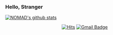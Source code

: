### Hello, Stranger

[![NOMAD's github stats](https://github-readme-stats.vercel.app/api?username=restinbeat)](https://github.com/restinbeat/restinbeat)

<div align=center>

[![Hits](https://hits.seeyoufarm.com/api/count/incr/badge.svg?url=https%3A%2F%2Fgithub.com%2Frestinbeat&count_bg=%2379C83D&title_bg=%23555555&icon=apple.svg&icon_color=%23E7E7E7&title=hits&edge_flat=false)](https://hits.seeyoufarm.com)
[![Gmail Badge](https://img.shields.io/badge/Gmail-d14836?style=flat-square&logo=Gmail&logoColor=white&link=mailto:mindb0xxxx@gmail.com)](mailto:mindb0xxxx@gmail.com)
</div>
<!---
restinbeat/restinbeat is a ✨ special ✨ repository because its `README.md` (this file) appears on your GitHub profile.
You can click the Preview link to take a look at your changes.
--->

